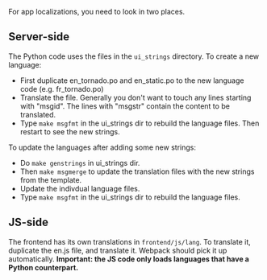 For app localizations, you need to look in two places.

## Server-side

The Python code uses the files in the `ui_strings` directory. To create a new 
language:

- First duplicate en_tornado.po and en_static.po to the new language code
  (e.g. fr_tornado.po)
- Translate the file. Generally you don't want to touch any lines starting with
  "msgid". The lines with "msgstr" contain the content to be translated.
- Type `make msgfmt` in the ui_strings dir to rebuild the language files.
  Then restart to see the new strings.

To update the languages after adding some new strings:

- Do `make genstrings` in ui_strings dir.
- Then `make msgmerge` to update the translation files with the new strings
  from the template.
- Update the indivdual language files.
- Type `make msgfmt` in the ui_strings dir to rebuild the language files.


## JS-side

The frontend has its own translations in `frontend/js/lang`. To translate 
it, duplicate the en.js file, and translate it. Webpack should pick it up 
automatically. **Important: the JS code only loads languages that have a 
Python counterpart.**
